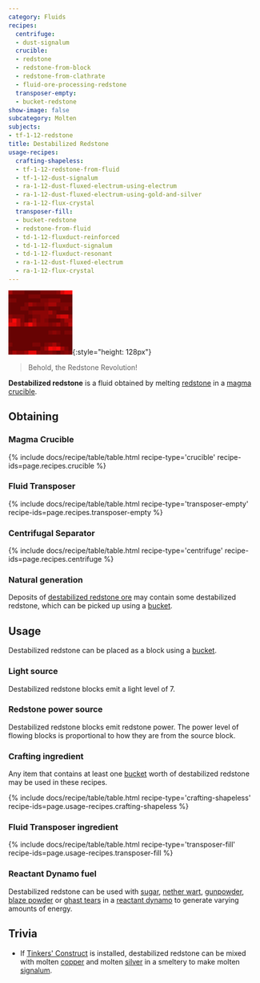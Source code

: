 ```yaml
---
category: Fluids
recipes:
  centrifuge:
  - dust-signalum
  crucible:
  - redstone
  - redstone-from-block
  - redstone-from-clathrate
  - fluid-ore-processing-redstone
  transposer-empty:
  - bucket-redstone
show-image: false
subcategory: Molten
subjects:
- tf-1-12-redstone
title: Destabilized Redstone
usage-recipes:
  crafting-shapeless:
  - tf-1-12-redstone-from-fluid
  - tf-1-12-dust-signalum
  - ra-1-12-dust-fluxed-electrum-using-electrum
  - ra-1-12-dust-fluxed-electrum-using-gold-and-silver
  - ra-1-12-flux-crystal
  transposer-fill:
  - bucket-redstone
  - redstone-from-fluid
  - td-1-12-fluxduct-reinforced
  - td-1-12-fluxduct-signalum
  - td-1-12-fluxduct-resonant
  - ra-1-12-dust-fluxed-electrum
  - ra-1-12-flux-crystal
---
```


![Destabilized redstone](/assets/images/docs/1.12/thermal-foundation/destabilized-redstone.gif){:style="height: 128px"}

> Behold, the Redstone Revolution!


**Destabilized redstone** is a fluid obtained by melting
[redstone](https://minecraft.gamepedia.com/Redstone) in a [magma
crucible](../../thermal-expansion/magma-crucible/).


Obtaining
---------

### Magma Crucible
{% include docs/recipe/table/table.html recipe-type='crucible' recipe-ids=page.recipes.crucible %}

### Fluid Transposer
{% include docs/recipe/table/table.html recipe-type='transposer-empty' recipe-ids=page.recipes.transposer-empty %}

### Centrifugal Separator
{% include docs/recipe/table/table.html recipe-type='centrifuge' recipe-ids=page.recipes.centrifuge %}

### Natural generation
Deposits of [destabilized redstone ore](../destabilized-redstone-ore/) may
contain some destabilized redstone, which can be picked up using a
[bucket](https://minecraft.gamepedia.com/Bucket).


Usage
-----

Destabilized redstone can be placed as a block using a
[bucket](https://minecraft.gamepedia.com/Bucket).

### Light source
Destabilized redstone blocks emit a light level of 7.

### Redstone power source
Destabilized redstone blocks emit redstone power. The power level of flowing
blocks is proportional to how they are from the source block.

### Crafting ingredient
Any item that contains at least one
[bucket](https://minecraft.gamepedia.com/Bucket) worth of destabilized redstone
may be used in these recipes.

{% include docs/recipe/table/table.html recipe-type='crafting-shapeless' recipe-ids=page.usage-recipes.crafting-shapeless %}

### Fluid Transposer ingredient
{% include docs/recipe/table/table.html recipe-type='transposer-fill' recipe-ids=page.usage-recipes.transposer-fill %}

### Reactant Dynamo fuel
Destabilized redstone can be used with
[sugar](https://minecraft.gamepedia.com/Sugar), [nether
wart](https://minecraft.gamepedia.com/Nether_Wart),
[gunpowder](https://minecraft.gamepedia.com/Gunpowder), [blaze
powder](https://minecraft.gamepedia.com/Blaze_Powder) or [ghast
tears](https://minecraft.gamepedia.com/Ghast_Tear) in a [reactant
dynamo](../../thermal-expansion/reactant-dynamo/) to generate varying amounts of energy.


Trivia
------

* If [Tinkers'
  Construct](https://minecraft.curseforge.com/projects/tinkers-construct) is
  installed, destabilized redstone can be mixed with molten
  [copper](../copper-ingot/) and molten [silver](../silver-ingot/) in a
  smeltery to make molten [signalum](../signalum-ingot/).
